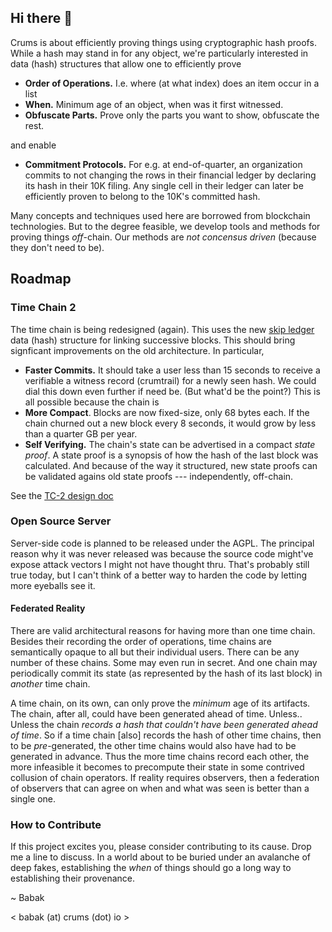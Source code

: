 ## Hi there 👋

Crums is about efficiently proving things using cryptographic hash proofs.
While a hash may stand in for any object, we're particularly interested in
data (hash) structures that allow one to efficiently prove

- **Order of Operations.** I.e. where (at what index) does an item occur in a list
- **When.** Minimum age of an object, when was it first witnessed.
- **Obfuscate Parts.** Prove only the parts you want to show, obfuscate the rest.

and enable

- **Commitment Protocols.** For e.g. at end-of-quarter, an organization commits
  to not changing the rows in their financial ledger by declaring its hash in
  their 10K filing. Any single cell in their ledger can later be efficiently proven
  to belong to the 10K's committed hash.

Many concepts and techniques used here are borrowed from blockchain technologies.
But to the degree feasible, we develop tools and methods for proving things *off*-chain.
Our methods are *not concensus driven* (because they don't need to be).

## Roadmap

### Time Chain 2

The time chain is being redesigned (again). This uses the new
[skip ledger](https://github.com/crums-io/skipledger) data (hash) structure
for linking successive blocks. This should bring signficant improvements on the
old architecture. In particular,

- **Faster Commits.** It should take a user less than 15 seconds to receive a verifiable a
  witness record (crumtrail) for a newly seen hash. We could dial this down even further
  if need be. (But what'd be the point?) This is all possible because the chain is
- **More Compact**. Blocks are now fixed-size, only 68 bytes each. If the chain churned
  out a new block every 8 seconds, it would grow by less than a quarter GB per year.
- **Self Verifying.** The chain's state can be advertised in a compact *state proof*.
  A state proof is a synopsis of how the hash of the last block was calculated. And
  because of the way it structured, new state proofs can be validated agains old state
  proofs --- independently, off-chain.

See the [TC-2 design doc](https://github.com/crums-io/crums-pub/blob/main/tc2.md)

### Open Source Server

Server-side code is planned to be released under the AGPL. The principal reason why
it was never released was because the source code might've expose attack vectors I might
not have thought thru. That's probably still true today, but I can't think of a better
way to harden the code by letting more eyeballs see it.

#### Federated Reality

There are valid architectural reasons for having more than one time chain.
Besides their recording the order of operations, time chains are semantically opaque
to all but their individual users. There can be any number of these chains. Some may
even run in secret. And one chain may periodically commit its state (as represented
by the hash of its last block) in *another* time chain.

A time chain, on its own, can only prove the *minimum* age of its artifacts.
The chain, after all, could have been generated ahead of time. Unless.. Unless
the chain *records a hash that couldn't have been generated ahead of time*. So if a
time chain [also] records the hash of other time chains, then to be *pre*-generated,
the other time chains would also have had to be generated in advance. Thus the more
time chains record each other, the more infeasible it becomes to precompute their
state in some contrived collusion of chain operators. If reality requires observers,
then a federation of observers that can agree on when and what was seen is better
than a single one.

### How to Contribute

If this project excites you, please consider contributing to its cause. Drop me a
line to discuss. In a world about to be buried under an avalanche of deep fakes,
establishing the *when* of things should go a long way to establishing their
provenance.

~ Babak

< babak (at) crums (dot) io >
